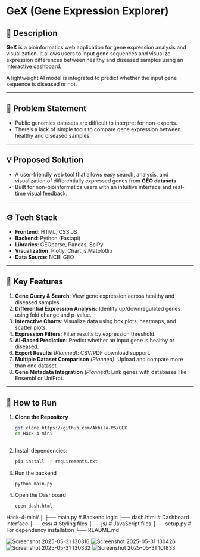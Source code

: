 # GeX (Gene Expression Explorer)

## 🧬 Description
**GeX** is a bioinformatics web application for gene expression analysis and visualization. It allows users to input gene sequences and visualize expression differences between healthy and diseased samples using an interactive dashboard.

A lightweight AI model is integrated to predict whether the input gene sequence is diseased or not.

---

## 🧪 Problem Statement

- Public genomics datasets are difficult to interpret for non-experts.
- There’s a lack of simple tools to compare gene expression between healthy and diseased samples.

---

## 💡 Proposed Solution

- A user-friendly web tool that allows easy search, analysis, and visualization of differentially expressed genes from **GEO datasets**.
- Built for non-bioinformatics users with an intuitive interface and real-time visual feedback.

---

## ⚙️ Tech Stack

- **Frontend**: HTML, CSS,JS
- **Backend**: Python (Fastapi)
- **Libraries**: GEOparse, Pandas, SciPy
- **Visualization**: Plotly, Chart.js,Matplotlib
- **Data Source**: NCBI GEO

---

## 🌟 Key Features

1. **Gene Query & Search**: View gene expression across healthy and diseased samples.
2. **Differential Expression Analysis**: Identify up/downregulated genes using fold change and p-value.
3. **Interactive Charts**: Visualize data using box plots, heatmaps, and scatter plots.
4. **Expression Filters**: Filter results by expression threshold.
5. **AI-Based Prediction**: Predict whether an input gene is healthy or diseased.
6. **Export Results** *(Planned)*: CSV/PDF download support.
7. **Multiple Dataset Comparison** *(Planned)*: Upload and compare more than one dataset.
8. **Gene Metadata Integration** *(Planned)*: Link genes with databases like Ensembl or UniProt.

---

## 🧭 How to Run

1. **Clone the Repository**
   ```bash
   git clone https://github.com/Akhila-PS/GEX
   cd Hack-4-mini
  
2. Install dependencies:  
   ```bash
   pip install -r requirements.txt

3. Run the backend
   ```bash
   python main.py
4. Open the Dashboard
   ```bash
   open dash.html

Hack-4-mini/
│
├── main.py              # Backend logic
├── dash.html            # Dashboard interface
├── css/                 # Styling files
├── js/                  # JavaScript files
├── setup.py             # For dependency installation
└── README.md



![Screenshot 2025-05-31 130316](https://github.com/user-attachments/assets/5b437425-b454-45cf-b098-9e380c2e007f)
![Screenshot 2025-05-31 130426](https://github.com/user-attachments/assets/40e1f0ef-d096-4993-abb8-30cad6f60d7f)
![Screenshot 2025-05-31 130332](https://github.com/user-attachments/assets/719c6041-fbad-48a6-919d-56284b05ff0d)
![Screenshot 2025-05-31 101833](https://github.com/user-attachments/assets/2d1f952a-470e-43bf-8d38-720194489ac5)
